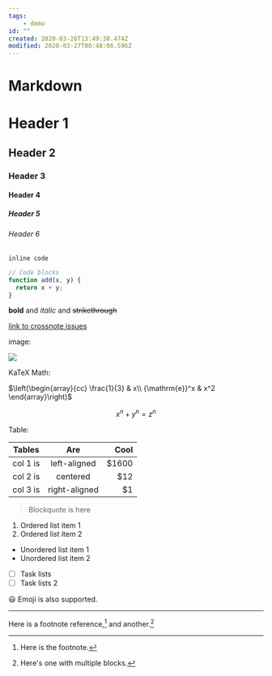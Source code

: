 ```yaml
---
tags:
    - demo
id: ""
created: 2020-03-26T13:49:38.474Z
modified: 2020-03-27T08:48:06.596Z
---
```

# Markdown
# Header 1
## Header 2
### Header 3
#### Header 4
##### Header 5
###### Header 6

`inline code`

```javascript
// Code blocks
function add(x, y) {
  return x + y;
}
```

**bold** and _italic_ and ~~strikethrough~~

[link to crossnote issues](https://github.com/0xGG/crossnote/issues)

image:

![](https://www.bing.com/th?id=OIP.Zr6RotAL3VWG_WOhihJo5AHaEo&pid=Api&rs=1)

KaTeX Math:

$\left(\begin{array}{cc} \frac{1}{3} & x\\ {\mathrm{e}}^x & x^2 \end{array}\right)$

$$x^n + y^n = z^n$$

Table:

| Tables   |      Are      |  Cool |
|----------|:-------------:|------:|
| col 1 is |  left-aligned | $1600 |
| col 2 is |    centered   |   $12 |
| col 3 is | right-aligned |    $1 |
    

> Blockquote is here

1. Ordered list item 1
2. Ordered list item 2

- Unordered list item 1
- Unordered list item 2

* [ ] Task lists
* [ ] Task lists 2

:smiley: Emoji is also supported.

---

Here is a footnote reference,[^1] and another.[^longnote]

[^1]: Here is the footnote.
[^longnote]: Here's one with multiple blocks.


